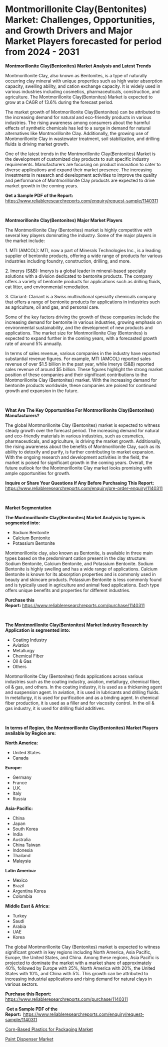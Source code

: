 <p><h1>Montmorillonite Clay(Bentonites) Market: Challenges, Opportunities, and Growth Drivers and Major Market Players forecasted for period from 2024 - 2031</h1></p><p><strong>Montmorillonite Clay(Bentonites) Market Analysis and Latest Trends</strong></p>
<p><p>Montmorillonite Clay, also known as Bentonites, is a type of naturally occurring clay mineral with unique properties such as high water absorption capacity, swelling ability, and cation exchange capacity. It is widely used in various industries including cosmetics, pharmaceuticals, construction, and agriculture. The Montmorillonite Clay(Bentonites) Market is expected to grow at a CAGR of 13.6% during the forecast period.</p><p>The market growth of Montmorillonite Clay(Bentonites) can be attributed to the increasing demand for natural and eco-friendly products in various industries. The rising awareness among consumers about the harmful effects of synthetic chemicals has led to a surge in demand for natural alternatives like Montmorillonite Clay. Additionally, the growing use of Montmorillonite Clay in wastewater treatment, soil stabilization, and drilling fluids is driving market growth.</p><p>One of the latest trends in the Montmorillonite Clay(Bentonites) Market is the development of customized clay products to suit specific industry requirements. Manufacturers are focusing on product innovation to cater to diverse applications and expand their market presence. The increasing investments in research and development activities to improve the quality and performance of Montmorillonite Clay products are expected to drive market growth in the coming years.</p></p>
<p><strong>Get a Sample PDF of the Report:&nbsp;</strong> <a href="https://www.reliableresearchreports.com/enquiry/request-sample/1140311">https://www.reliableresearchreports.com/enquiry/request-sample/1140311</a></p>
<p>&nbsp;</p>
<p><strong>Montmorillonite Clay(Bentonites) Major Market Players</strong></p>
<p><p>The Montmorillonite Clay (Bentonites) market is highly competitive with several key players dominating the industry. Some of the major players in the market include:</p><p>1. MTI (AMCOL): MTI, now a part of Minerals Technologies Inc., is a leading supplier of bentonite products, offering a wide range of products for various industries including foundry, construction, drilling, and more.</p><p>2. Imerys (S&B): Imerys is a global leader in mineral-based specialty solutions with a division dedicated to bentonite products. The company offers a variety of bentonite products for applications such as drilling fluids, cat litter, and environmental remediation.</p><p>3. Clariant: Clariant is a Swiss multinational specialty chemicals company that offers a range of bentonite products for applications in industries such as agriculture, oil and gas, and personal care.</p><p>Some of the key factors driving the growth of these companies include the increasing demand for bentonite in various industries, growing emphasis on environmental sustainability, and the development of new products and applications. The market size for Montmorillonite Clay (Bentonites) is expected to expand further in the coming years, with a forecasted growth rate of around 5% annually.</p><p>In terms of sales revenue, various companies in the industry have reported substantial revenue figures. For example, MTI (AMCOL) reported sales revenue of over $1.5 billion in the past year, while Imerys (S&B) reported sales revenue of around $5 billion. These figures highlight the strong market position of these companies and their significant contributions to the Montmorillonite Clay (Bentonites) market. With the increasing demand for bentonite products worldwide, these companies are poised for continued growth and expansion in the future.</p></p>
<p>&nbsp;</p>
<p><strong>What Are The Key Opportunities For Montmorillonite Clay(Bentonites) Manufacturers?</strong></p>
<p><p>The global Montmorillonite Clay (Bentonites) market is expected to witness steady growth over the forecast period. The increasing demand for natural and eco-friendly materials in various industries, such as cosmetics, pharmaceuticals, and agriculture, is driving the market growth. Additionally, the rising awareness about the benefits of Montmorillonite Clay, such as its ability to detoxify and purify, is further contributing to market expansion. With the ongoing research and development activities in the field, the market is poised for significant growth in the coming years. Overall, the future outlook for the Montmorillonite Clay market looks promising with ample opportunities for growth.</p></p>
<p><strong>Inquire or Share Your Questions If Any Before Purchasing This Report:</strong> <a href="https://www.reliableresearchreports.com/enquiry/pre-order-enquiry/1140311">https://www.reliableresearchreports.com/enquiry/pre-order-enquiry/1140311</a></p>
<p>&nbsp;</p>
<p><strong>Market Segmentation</strong></p>
<p><strong>The Montmorillonite Clay(Bentonites) Market Analysis by types is segmented into:</strong></p>
<p><ul><li>Sodium Bentonite</li><li>Calcium Bentonite</li><li>Potassium Bentonite</li></ul></p>
<p><p>Montmorillonite clay, also known as Bentonite, is available in three main types based on the predominant cation present in the clay structure: Sodium Bentonite, Calcium Bentonite, and Potassium Bentonite. Sodium Bentonite is highly swelling and has a wide range of applications. Calcium Bentonite is known for its absorption properties and is commonly used in beauty and skincare products. Potassium Bentonite is less commonly found and is typically used in agriculture and animal feed applications. Each type offers unique benefits and properties for different industries.</p></p>
<p><strong>Purchase this Report:&nbsp;</strong><a href="https://www.reliableresearchreports.com/purchase/1140311">https://www.reliableresearchreports.com/purchase/1140311</a></p>
<p>&nbsp;</p>
<p><strong>The Montmorillonite Clay(Bentonites) Market Industry Research by Application is segmented into:</strong></p>
<p><ul><li>Coating Industry</li><li>Aviation</li><li>Metallurgy</li><li>Chemical Fiber</li><li>Oil & Gas</li><li>Others</li></ul></p>
<p><p>Montmorillonite Clay (Bentonites) finds applications across various industries such as the coating industry, aviation, metallurgy, chemical fiber, oil & gas, and others. In the coating industry, it is used as a thickening agent and suspension agent. In aviation, it is used in lubricants and drilling fluids. In metallurgy, it is used for purification and as a binding agent. In chemical fiber production, it is used as a filler and for viscosity control. In the oil & gas industry, it is used for drilling fluid additives.</p></p>
<p>&nbsp;</p>
<p><strong>In terms of Region, the Montmorillonite Clay(Bentonites) Market Players available by Region are:</strong></p>
<p>
    <p> <strong> North America: </strong>
        <ul>
            <li>United States</li>
            <li>Canada</li>
        </ul>
        </p> 
    <p> <strong> Europe: </strong>
        <ul>
            <li>Germany</li>
            <li>France</li>
            <li>U.K.</li>
            <li>Italy</li>
            <li>Russia</li>
        </ul>
        </p> 
    <p> <strong> Asia-Pacific: </strong>
        <ul>
            <li>China</li>
            <li>Japan</li>
            <li>South Korea</li>
            <li>India</li>
            <li>Australia</li>
            <li>China Taiwan</li>
            <li>Indonesia</li>
            <li>Thailand</li>
            <li>Malaysia</li>
        </ul>
        </p> 
    <p> <strong> Latin America: </strong>
        <ul>
            <li>Mexico</li>
            <li>Brazil</li>
            <li>Argentina Korea</li>
            <li>Colombia</li>
        </ul>
        </p> 
    <p> <strong> Middle East & Africa: </strong>
        <ul>
            <li>Turkey</li>
            <li>Saudi</li>
            <li>Arabia</li>
            <li>UAE</li>
            <li>Korea</li>
        </ul>
    </p>
    </p>
<p><p>The global Montmorillonite Clay (Bentonites) market is expected to witness significant growth in key regions including North America, Asia Pacific, Europe, the United States, and China. Among these regions, Asia Pacific is projected to dominate the market with a market share of approximately 40%, followed by Europe with 25%, North America with 20%, the United States with 10%, and China with 5%. This growth can be attributed to increasing industrial applications and rising demand for natural clays in various sectors.</p></p>
<p><strong>Purchase this Report: </strong><a href="https://www.reliableresearchreports.com/purchase/1140311">https://www.reliableresearchreports.com/purchase/1140311</a></p>
<p>&nbsp;<strong>Get a Sample PDF of the Report:&nbsp;&nbsp;</strong><a href="https://www.reliableresearchreports.com/enquiry/request-sample/1140311">https://www.reliableresearchreports.com/enquiry/request-sample/1140311</a></p>
<p><strong></strong></p>
<p><p><a href="https://issuu.com/reportprime-2/docs/corn-based-plastics-for-packaging-market-size-2030">Corn-Based Plastics for Packaging Market</a></p><p><a href="https://issuu.com/reportprime-2/docs/paint-dispenser-market-size-2030.pptx">Paint Dispenser Market</a></p></p>